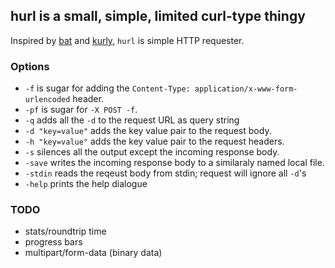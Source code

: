 ## hurl is a small, simple, limited curl-type thingy

Inspired by [bat](https://github.com/astaxie/bat) and [kurly](https://github.com/davidjpeacock/kurly), `hurl` is simple HTTP requester.

### Options

  - `-f` is sugar for adding the `Content-Type: application/x-www-form-urlencoded` header.
  - `-pf` is sugar for `-X POST -f`.
  - `-q` adds all the `-d` to the request URL as query string
  - `-d "key=value"` adds the key value pair to the request body.
  - `-h "key=value"` adds the key value pair to the request headers.
  - `-s` silences all the output except the incoming response body.
  - `-save` writes the incoming response body to a similaraly named local file.
  - `-stdin` reads the reqeust body from stdin; request will ignore all `-d`'s
  - `-help` prints the help dialogue

### TODO

  - stats/roundtrip time
  - progress bars
  - multipart/form-data (binary data)

